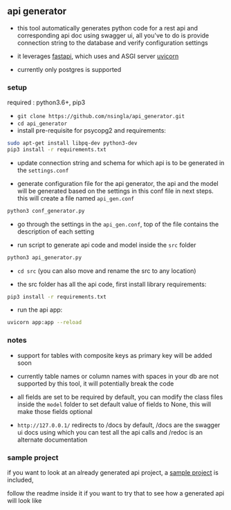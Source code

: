 ## api generator

- this tool automatically generates python code for a rest api and corresponding api doc using swagger ui, all you've to do is provide connection string to the database and verify configuration settings

- it leverages [fastapi](https://github.com/tiangolo/fastapi), which uses and ASGI server [uvicorn](http://www.uvicorn.org/) 

- currently only postgres is supported

### setup

required : python3.6+, pip3

- ```git clone https://github.com/nsingla/api_generator.git```
- ```cd api_generator```
- install pre-requisite for psycopg2 and requirements:
```bash
sudo apt-get install libpq-dev python3-dev
pip3 install -r requirements.txt
```
- update connection string and schema for which api is to be generated in the ```settings.conf```

- generate configuration file for the api generator, the api and the model will be generated based on the settings in this conf file in next steps. this will create a file named ```api_gen.conf```
```bash
python3 conf_generator.py
```

- go through the settings in the ```api_gen.conf```, top of the  file contains the description of each setting

- run script to generate api code and model inside the ```src``` folder
```bash
python3 api_generator.py
```

- ```cd src``` (you can also move and rename the src to any location)

- the src folder has all the api code, first install library requirements:
```bash
pip3 install -r requirements.txt
```

- run the api app:
```bash
uvicorn app:app --reload
```

### notes
- support for tables with composite keys as primary key will be added soon

- currently table names or column names with spaces in your db are not supported by this tool, it will potentially break the code

- all fields are set to be required by default, you can modify the class files inside the ```model``` folder to set default value of fields to None, this will make those fields optional

- ```http://127.0.0.1/``` redirects to /docs by default, /docs are the swagger ui docs using which you can test all the api calls and /redoc is an alternate documentation



### sample project
if you want to look at an already generated api project, a [sample project](sample_project) is included, 

follow the readme inside it if you want to try that to see how a generated api will look like
